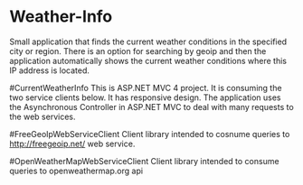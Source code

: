 Weather-Info
============
Small application that finds the current weather conditions in the specified city or region. There is an option for searching by geoip and then the application automatically shows the current weather conditions where this IP address is located.

#CurrentWeatherInfo
This is ASP.NET MVC 4 project. It is consuming the two service clients below. It has responsive design. The application uses the Asynchronous Controller in ASP.NET MVC to deal with many requests to the web services.

#FreeGeoIpWebServiceClient 
Client library intended to cosnume queries to http://freegeoip.net/ web service.

#OpenWeatherMapWebServiceClient 
Client library intended to consume queries to openweathermap.org api
